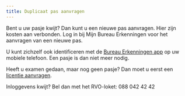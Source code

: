 ```yaml
---
title: Duplicaat pas aanvragen
---
```

Bent u uw pasje kwijt? Dan kunt u een nieuwe pas aanvragen. Hier zijn kosten aan verbonden. Log in bij Mijn Bureau Erkenningen voor het aanvragen van een nieuwe pas. 

U kunt zichzelf ook identificeren met de [Bureau Erkenningen app](/wat-wij-doen/bureau-erkenningen/bureau-erkenningen-app) op uw mobiele telefoon. Een pasje is dan niet meer nodig.

Heeft u examen gedaan, maar nog geen pasje? Dan moet u eerst een [licentie aanvragen](/licenties/licentie-aanvragen).

Inloggevens kwijt? Bel dan met het RVO-loket: 088 042 42 42

<link-container>
<link-button link='{"name": "Bureau Erkenningen app","url": "/wat-wij-doen/bureau-erkenningen/bureau-erkenningen-app"}'></link-button>
<link-button link='{"name": "Licentie aanvragen","url": "/licenties/licentie-aanvragen"}'></link-button>
</link-container>
